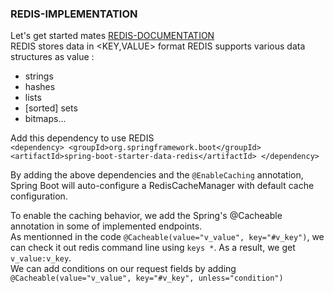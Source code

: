 ### **REDIS-IMPLEMENTATION**  
Let's get started mates
[REDIS-DOCUMENTATION](https://redis.io/documentation)  
REDIS stores data in <KEY,VALUE> format
REDIS supports various data structures as value : 
- strings 
- hashes
- lists
- [sorted] sets
- bitmaps...

Add this dependency to use REDIS <br /> `<dependency>
<groupId>org.springframework.boot</groupId>
<artifactId>spring-boot-starter-data-redis</artifactId>
</dependency>`

By adding the above dependencies and the `@EnableCaching` annotation, Spring Boot will auto-configure 
a RedisCacheManager with default cache configuration. 

To enable the caching behavior, we add the Spring's @Cacheable annotation in some of implemented endpoints.<br />
As mentionned in the code `@Cacheable(value="v_value", key="#v_key")`, we can check it out redis command line using `keys *`. As a result, we get `v_value:v_key`. <br />
We can add conditions on our request fields by adding `@Cacheable(value="v_value", key="#v_key", unless="condition")`
